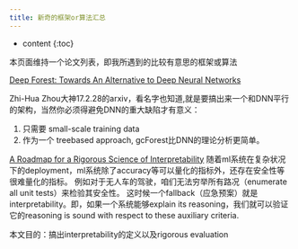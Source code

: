 ```yaml
--- 
title: 新奇的框架or算法汇总
---
```




* content
{:toc}

本页面维持一个论文列表，即我所遇到的比较有意思的框架或算法

[Deep Forest: Towards An Alternative to Deep Neural Networks](https://arxiv.org/abs/1702.08835)

Zhi-Hua Zhou大神17.2.28的arxiv，看名字也知道,就是要搞出来一个和DNN平行的架构，当然你必须得避免DNN的重大缺陷才有意义：
1. 只需要 small-scale training data
2. 作为一个 treebased approach, gcForest比DNN的理论分析更简单。

[A Roadmap for a Rigorous Science of Interpretability](https://arxiv.org/abs/1702.08608)
随着ml系统在复杂状况下的deployment，ml系统除了accuracy等可以量化的指标外，还存在安全性等很难量化的指标。
例如对于无人车的驾驶，咱们无法穷举所有路况（enumerate all unit tests）来检验其安全性。
这时候一个fallback（应急预案）就是interpretability。即，如果一个系统能够explain its reasoning，我们就可以验证它的reasoning is sound with respect to these auxiliary criteria.

本文目的：搞出interpretability的定义以及rigorous evaluation
